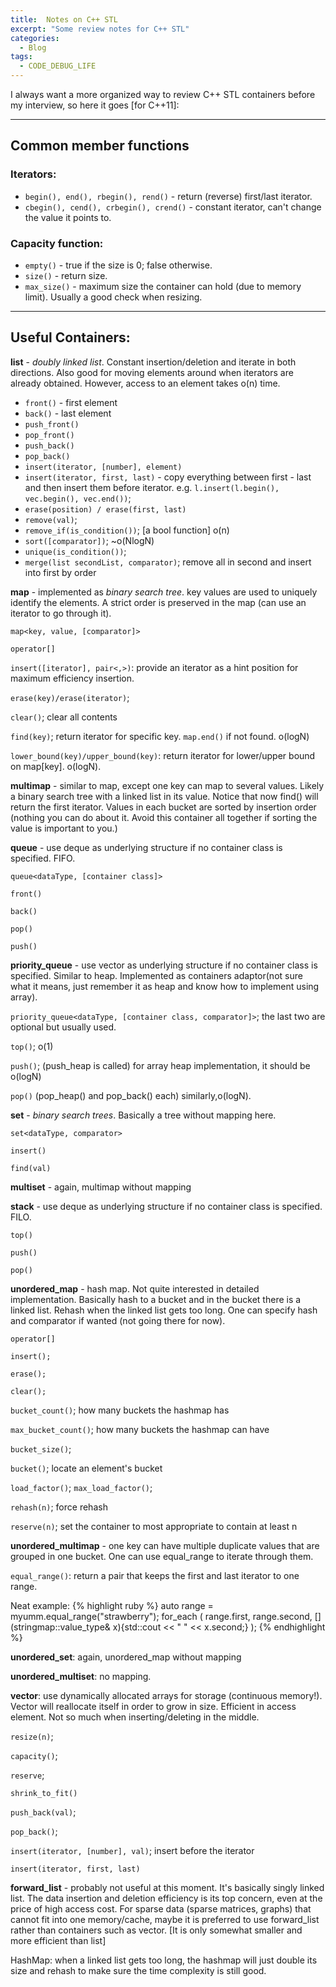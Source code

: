 ```yaml
---
title:  Notes on C++ STL
excerpt: "Some review notes for C++ STL"
categories:
  - Blog
tags:
  - CODE_DEBUG_LIFE
---
```

I always want a more organized way to review C++ STL containers before my interview, so here it goes [for C++11]:

----------


## Common member functions

### Iterators:

* `begin(), end(), rbegin(), rend()` - return (reverse) first/last iterator.
* `cbegin(), cend(), crbegin(), crend()` - constant iterator, can't change the value it points to.

### Capacity function:
* `empty()` - true if the size is 0; false otherwise.
* `size()` - return size.
* `max_size()` - maximum size the container can hold (due to memory limit). Usually a good check when resizing.




-------------
## Useful Containers:

**list** - *doubly linked list*. Constant insertion/deletion and iterate in both directions. Also good for moving elements around when iterators are already obtained. However, access to an element takes o(n) time.

* `front()` - first element
* `back()` - last element
* `push_front()`
* `pop_front()`
* `push_back()`
* `pop_back()`
* `insert(iterator, [number], element)`
* `insert(iterator, first, last)` - copy everything between first - last and then insert them before iterator. e.g. `l.insert(l.begin(), vec.begin(), vec.end())`;
* `erase(position) / erase(first, last)`
* `remove(val)`;
* `remove_if(is_condition())`; [a bool function] o(n)
* `sort([comparator])`; ~o(NlogN)
* `unique(is_condition())`;
* `merge(list secondList, comparator)`; remove all in second and insert into first by order

**map** - implemented as *binary search tree*. key values are used to uniquely identify the elements. A strict order is preserved in the map (can use an iterator to go through it).

`map<key, value, [comparator]>`

`operator[]`

`insert([iterator], pair<,>)`: provide an iterator as a hint position for maximum efficiency insertion.

`erase(key)/erase(iterator)`;

`clear()`; clear all contents

`find(key)`; return iterator for specific key. `map.end()` if not found. o(logN)

`lower_bound(key)/upper_bound(key)`: return iterator for lower/upper bound on map[key]. o(logN).

**multimap** - similar to map, except one key can map to several values. Likely a binary search tree with a linked list in its value. Notice that now find() will return the first iterator. Values in each bucket are sorted by insertion order (nothing you can do about it. Avoid this container all together if sorting the value is important to you.)

**queue** - use deque as underlying structure if no container class is specified. FIFO.

`queue<dataType, [container class]>`

`front()`

`back()`

`pop()`

`push()`

**priority_queue** - use vector as underlying structure if no container class is specified. Similar to heap. Implemented as containers adaptor(not sure what it means, just remember it as heap and know how to implement using array).

`priority_queue<dataType, [container class, comparator]>`; the last two are optional but usually used.

`top()`; o(1)

`push()`; (push_heap is called) for array heap implementation, it should be o(logN)

`pop()` (pop_heap() and pop_back() each) similarly,o(logN).

**set** - *binary search trees*. Basically a tree without mapping here.

`set<dataType, comparator>`

`insert()`

`find(val)`

**multiset** - again, multimap without mapping

**stack** - use deque as underlying structure if no container class is specified. FILO.

`top()`

`push()`

`pop()`

**unordered_map** - hash map. Not quite interested in detailed implementation. Basically hash to a bucket and in the bucket there is a linked list. Rehash when the linked list gets too long. One can specify hash and comparator if wanted (not going there for now).

`operator[]`

`insert();`

`erase();`

`clear();`

`bucket_count()`; how many buckets the hashmap has

`max_bucket_count()`; how many buckets the hashmap can have

`bucket_size()`;

`bucket()`; locate an element's bucket

`load_factor()`; `max_load_factor()`;

`rehash(n)`;  force rehash

`reserve(n)`; set the container to most appropriate to contain at least n



**unordered_multimap** - one key can have multiple duplicate values that are grouped in one bucket. One can use equal_range to iterate through them.

`equal_range()`: return a pair that keeps the first and last iterator to one range.

Neat example:
{% highlight ruby %}
auto range = myumm.equal_range("strawberry");
  for_each (
    range.first,
    range.second,
    [](stringmap::value_type& x){std::cout << " " << x.second;}
  );
{% endhighlight %}

**unordered_set**: again, unordered_map without mapping

**unordered_multiset**: no mapping.

**vector**: use dynamically allocated arrays for storage (continuous memory!). Vector will reallocate itself in order to grow in size. Efficient in access element. Not so much when inserting/deleting in the middle.

`resize(n)`;

`capacity()`;

`reserve`;

`shrink_to_fit()`

`push_back(val)`;

`pop_back()`;

`insert(iterator, [number], val)`; insert before the iterator

`insert(iterator, first, last)`

**forward_list** - probably not useful at this moment. It's basically singly linked list. The data insertion and deletion efficiency is its top concern, even at the price of high access cost. For sparse data (sparse matrices, graphs) that cannot fit into one memory/cache, maybe it is preferred to use forward_list rather than containers such as vector. [It is only somewhat smaller and more efficient than list]

HashMap: when a linked list gets too long, the hashmap will just double its size and rehash to make sure the time complexity is still good.
